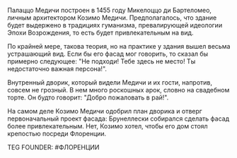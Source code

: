 Палаццо Медичи построен в 1455 году Микелоццо ди Бартеломео, личным архитектором Козимо Медичи. Предполагалось, что здание будет выдержено в традициях гуманизма, превалирующей идеологии Эпохи Возрождения, то есть будет привлекательным на вид.

По крайней мере, такова теория, но на практике у здания вышел весьма устрашающий вид. Если бы его фасад мог говорить, то сказал бы примерно следующее: "Не подходи! Тебе здесь не место! Ты недостаточно важная персона!".

Внутренный дворик, который видели Медичи и их гости, напротив, совсем не грозный. В нем много роскошных арок, словно на свадебном торте. Он будто говорит: "Добро пожаловать в рай!".

На самом деле Козимо Медичи одобрил план дворика и отверг первоначальный проект фасада: Брунеллески собирался сделать фасад более привлекательным. Нет, Козимо хотел, чтобы его дом стоял крепостью посреди Флоренции.







TEG FOUNDER:
#ФЛОРЕНЦИИ